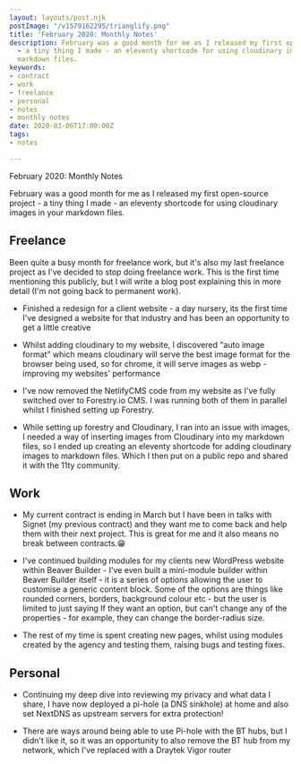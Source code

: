 ```yaml
---
layout: layouts/post.njk
postImage: "/v1579162295/trianglify.png"
title: 'February 2020: Monthly Notes'
description: February was a good month for me as I released my first open-source project
  - a tiny thing I made - an eleventy shortcode for using cloudinary images in your
  markdown files.
keywords:
- contract
- work
- freelance
- personal
- notes
- monthly notes
date: 2020-03-06T17:00:00Z
tags:
- notes

---
```

February 2020: Monthly Notes

February was a good month for me as I released my first open-source project - a tiny thing I made - an eleventy shortcode for using cloudinary images in your markdown files.

## Freelance
Been quite a busy month for freelance work, but it's also my last freelance project as I've decided to stop doing freelance work. This is the first time mentioning this publicly, but I will write a blog post explaining this in more detail (I'm not going back to permanent work).

- Finished a redesign for a client website - a day nursery, its the first time I've designed a website for that industry and has been an opportunity to get a little creative

- Whilst adding cloudinary to my website, I discovered "auto image format" which means cloudinary will serve the best image format for the browser being used, so for chrome, it will serve images as webp - improving my websites' performance

- I've now removed the NetlifyCMS code from my website as I've fully switched over to Forestry.io CMS. I was running both of them in parallel whilst I finished setting up Forestry.

- While setting up forestry and Cloudinary, I ran into an issue with images, I needed a way of inserting images from Cloudinary into my markdown files, so I ended up creating an eleventy shortcode for adding cloudinary images to markdown files. Which I then put on a public repo and shared it with the 11ty community.

## Work
- My current contract is ending in March but I have been in talks with Signet (my previous contract) and they want me to come back and help them with their next project. This is great for me and it also means no break between contracts.😁

- I've continued building modules for my clients new WordPress website within Beaver Builder - I've even built a mini-module builder within Beaver Builder itself - it is a series of options allowing the user to customise a generic content block. Some of the options are things like rounded corners, borders, background colour etc - but the user is limited to just saying If they want an option, but can't change any of the properties - for example, they can change the border-radius size. 

- The rest of my time is spent creating new pages, whilst using modules created by the agency and testing them, raising bugs and testing fixes.

## Personal
- Continuing my deep dive into reviewing my privacy and what data I share, I have now deployed a pi-hole (a DNS sinkhole) at home and also set NextDNS as upstream servers for extra protection!

- There are ways around being able to use Pi-hole with the BT hubs, but I didn't like it, so it was an opportunity to also remove the BT hub from my network, which I've replaced with a Draytek Vigor router